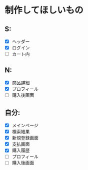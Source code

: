 <!-- UMLの定義は使いたいstate（くくり）の中で定義すること
でないと外に飛び出る

stateの作成
名前:状態　(コロンを詰める)

stateの使用
名前(スペース):状態(名前側に必ずスペースを入れること) -->

# 制作してほしいもの
## S:
- [x] ヘッダー
- [x] ログイン
- [ ] カート内

## N:
- [x] 商品詳細
- [x] プロフィール
- [ ] 購入後画面

## 自分:
- [x] メインページ
- [x] 検索結果
- [x] 新規登録画面
- [x] 支払画面
- [x] 購入履歴
- [ ] プロフィール
- [ ] 購入後画面